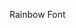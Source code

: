 Rainbow Font
<style rel="stylesheet" href="../../../Websiteland/CSS/Rainbow/rainbowtext.css">
<style rel="stylesheet" href="../../../Websiteland/fonts.css">

<span id="animationSandbox" style="display: block;">
<h1 class="site__title mega" style="font-family:oreos; font-size: 90;">
Slow Rainbow!!!
  </h1>
</span>
